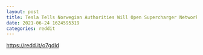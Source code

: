 ```yaml
--- 
layout: post 
title: Tesla Tells Norwegian Authorities Will Open Supercharger Network To All Automakers Next Year 
date: 2021-06-24 1624595319 
categories: reddit 
--- 
```

https://redd.it/o7gdld